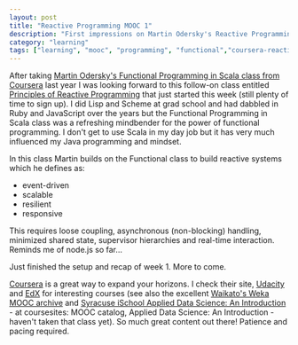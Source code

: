 ```yaml
---
layout: post
title: "Reactive Programming MOOC 1"
description: "First impressions on Martin Odersky's Reactive Programming MOOC on Coursera"
category: "learning"
tags: ["learning", "mooc", "programming", "functional","coursera-reactive-programming"]
---
```


After taking [Martin Odersky's Functional Programming in Scala class from Coursera](https://www.coursera.org/course/progfun) last year
I was looking forward to this follow-on class entitled [Principles of Reactive Programming](https://www.coursera.org/course/reactive) that
just started this week (still plenty of time to sign up). I did Lisp and Scheme at grad school and had dabbled in Ruby and JavaScript over
the years but the Functional Programming in Scala class was a refreshing mindbender for the power of functional programming. I don't
get to use Scala in my day job but it has very much influenced my Java programming and mindset.

In this class Martin builds on the Functional class to build reactive systems which he defines as:
* event-driven
* scalable
* resilient
* responsive

This requires loose coupling, asynchronous (non-blocking) handling, minimized shared state, supervisor hierarchies and real-time interaction. 
Reminds me of node.js so far...

Just finished the setup and recap of week 1. More to come.

[Coursera](https://www.coursera.org/) is a great way to expand your horizons. I check their site, [Udacity](https://www.udacity.com/) and [EdX](https://www.edx.org/) for interesting courses (see also the excellent [Waikato's Weka MOOC archive](http://www.cs.waikato.ac.nz/ml/weka/mooc/dataminingwithweka/) and [Syracuse iSchool Applied Data Science: An Introduction](https://coursesites.com) - at coursesites: MOOC catalog, Applied Data Science: An Introduction - haven't taken that class yet). So much great content out there! Patience and pacing required.
